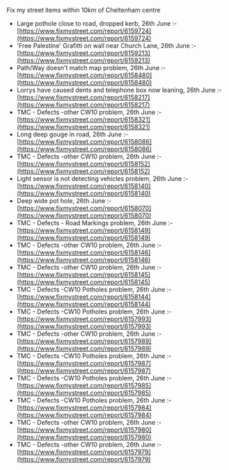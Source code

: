 Fix my street items within 10km of Cheltenham centre

<!-- fix_marker starts -->

- Large pothole close to road, dropped kerb, 26th June :- [https://www.fixmystreet.com/report/6159724](https://www.fixmystreet.com/report/6159724)
- 'Free Palestine' Grafitti on wall near Church Lane, 26th June :- [https://www.fixmystreet.com/report/6159213](https://www.fixmystreet.com/report/6159213)
- Path/Way doesn't match map problem, 26th June :- [https://www.fixmystreet.com/report/6158480](https://www.fixmystreet.com/report/6158480)
- Lorrys have caused dents and telephone box now leaning, 26th June :- [https://www.fixmystreet.com/report/6158217](https://www.fixmystreet.com/report/6158217)
- TMC - Defects -other CW10 problem, 26th June :- [https://www.fixmystreet.com/report/6158321](https://www.fixmystreet.com/report/6158321)
- Long deep gouge in road, 26th June :- [https://www.fixmystreet.com/report/6158086](https://www.fixmystreet.com/report/6158086)
- TMC - Defects -other CW10 problem, 26th June :- [https://www.fixmystreet.com/report/6158152](https://www.fixmystreet.com/report/6158152)
- Light sensor is not detecting vehicles problem, 26th June :- [https://www.fixmystreet.com/report/6158140](https://www.fixmystreet.com/report/6158140)
- Deep wide pot hole, 26th June :- [https://www.fixmystreet.com/report/6158070](https://www.fixmystreet.com/report/6158070)
- TMC - Defects - Road Markings problem, 26th June :- [https://www.fixmystreet.com/report/6158149](https://www.fixmystreet.com/report/6158149)
- TMC - Defects -other CW10 problem, 26th June :- [https://www.fixmystreet.com/report/6158146](https://www.fixmystreet.com/report/6158146)
- TMC - Defects -other CW10 problem, 26th June :- [https://www.fixmystreet.com/report/6158145](https://www.fixmystreet.com/report/6158145)
- TMC - Defects -CW10 Potholes problem, 26th June :- [https://www.fixmystreet.com/report/6158144](https://www.fixmystreet.com/report/6158144)
- TMC - Defects -CW10 Potholes problem, 26th June :- [https://www.fixmystreet.com/report/6157993](https://www.fixmystreet.com/report/6157993)
- TMC - Defects -other CW10 problem, 26th June :- [https://www.fixmystreet.com/report/6157989](https://www.fixmystreet.com/report/6157989)
- TMC - Defects -CW10 Potholes problem, 26th June :- [https://www.fixmystreet.com/report/6157987](https://www.fixmystreet.com/report/6157987)
- TMC - Defects -CW10 Potholes problem, 26th June :- [https://www.fixmystreet.com/report/6157985](https://www.fixmystreet.com/report/6157985)
- TMC - Defects -CW10 Potholes problem, 26th June :- [https://www.fixmystreet.com/report/6157984](https://www.fixmystreet.com/report/6157984)
- TMC - Defects -other CW10 problem, 26th June :- [https://www.fixmystreet.com/report/6157980](https://www.fixmystreet.com/report/6157980)
- TMC - Defects -other CW10 problem, 26th June :- [https://www.fixmystreet.com/report/6157979](https://www.fixmystreet.com/report/6157979)

<!-- fix_marker ends -->